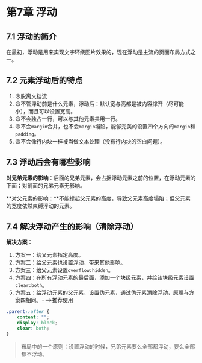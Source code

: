 # 第7章 浮动

## 7.1 浮动的简介

在最初，浮动是用来实现文字环绕图片效果的，现在浮动是主流的页面布局方式之一。

## 7.2 元素浮动后的特点

1. :cry:脱离文档流
2. :smile:不管浮动前是什么元素，浮动后：默认宽与高都是被内容撑开（尽可能小），而且可以设置宽高。
3. :smile:不会独占一行，可以与其他元素共用一行。
4. :smile:不会`margin`合并，也不会`margin`塌陷，能够完美的设置四个方向的`margin`和`padding`。
5. :smile:不会像行内块一样被当做文本处理（没有行内块的空白问题）。

## 7.3 浮动后会有哪些影响

**对兄弟元素的影响**：后面的兄弟元素，会占据浮动元素之前的位置，在浮动元素的下面；对前面的兄弟元素无影响。

**对父元素的影响：**不能撑起父元素的高度，导致父元素高度塌陷；但父元素的宽度依然束缚浮动的元素。

## 7.4 解决浮动产生的影响（清除浮动）

**解决方案：**

1. 方案一：给父元素指定高度。
2. 方案二：给父元素也设置浮动，带来其他影响。
3. 方案三：给父元素设置`overflow:hidden`。
4. 方案四：在所有浮动元素的最后面，添加一个块级元素，并给该块级元素设置`clear:both`。
5. 方案五：给浮动元素的父元素，设置伪元素，通过伪元素清除浮动，原理与方案四相同。===>推荐使用

```css
.parent::after {
    content: "";
    display: block;
    clear: both;
}
```

> 布局中的一个原则：设置浮动的时候，兄弟元素要么全部都浮动，要么全部都不浮动。